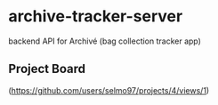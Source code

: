 # archive-tracker-server
backend API for Archivé (bag collection tracker app)

## Project Board
(https://github.com/users/selmo97/projects/4/views/1)
